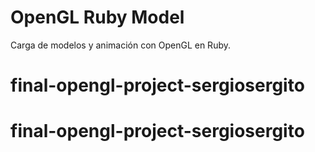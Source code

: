 # OpenGL Ruby Model
Carga de modelos y animación con OpenGL en Ruby.
# final-opengl-project-sergiosergito
# final-opengl-project-sergiosergito
